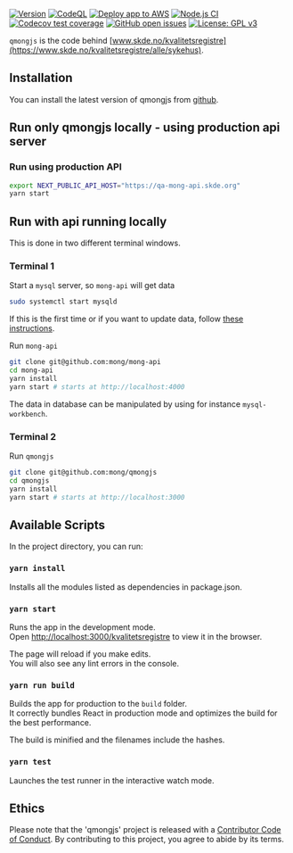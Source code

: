 [![Version](https://img.shields.io/github/v/release/mong/qmongjs?sort=semver)](https://github.com/mong/qmongjs/releases)
[![CodeQL](https://github.com/mong/qmongjs/actions/workflows/codeql-analysis.yml/badge.svg)](https://github.com/mong/qmongjs/actions/workflows/codeql-analysis.yml)
[![Deploy app to AWS](https://github.com/mong/qmongjs/actions/workflows/aws_deploy.yml/badge.svg)](https://github.com/mong/qmongjs/actions/workflows/aws_deploy.yml)
[![Node.js CI](https://github.com/mong/qmongjs/actions/workflows/node.js.yml/badge.svg)](https://github.com/mong/qmongjs/actions/workflows/node.js.yml)
[![Codecov test coverage](https://codecov.io/gh/mong/qmongjs/branch/main/graph/badge.svg)](https://codecov.io/gh/mong/qmongjs?branch=main)
[![GitHub open issues](https://img.shields.io/github/issues/mong/qmongjs.svg)](https://github.com/mong/qmongjs/issues)
[![License: GPL v3](https://img.shields.io/badge/License-GPLv3-blue.svg)](https://www.gnu.org/licenses/gpl-3.0)

`qmongjs` is the code behind [www.skde.no/kvalitetsregistre](https://www.skde.no/kvalitetsregistre/alle/sykehus).

## Installation

You can install the latest version of qmongjs from [github](https://github.com/mong/qmongjs).

## Run only qmongjs locally - using production api server

### Run using production API

```sh
export NEXT_PUBLIC_API_HOST="https://qa-mong-api.skde.org"
yarn start
```

## Run with api running locally

This is done in two different terminal windows.

### Terminal 1

Start a `mysql` server, so `mong-api` will get data

```sh
sudo systemctl start mysqld
```

If this is the first time or if you want to update data, follow [these instructions](https://mong.github.io/#/utvikling?id=kj%c3%b8re-database-lokalt).

Run `mong-api`

```sh
git clone git@github.com:mong/mong-api
cd mong-api
yarn install
yarn start # starts at http://localhost:4000
```

The data in database can be manipulated by using for instance `mysql-workbench`.

### Terminal 2

Run `qmongjs`

```sh
git clone git@github.com:mong/qmongjs
cd qmongjs
yarn install
yarn start # starts at http://localhost:3000
```

## Available Scripts

In the project directory, you can run:

### `yarn install`

Installs all the modules listed as dependencies in package.json.

### `yarn start`

Runs the app in the development mode.<br />
Open [http://localhost:3000/kvalitetsregistre](http://localhost:3000/kvalitetsregistre) to view it in the browser.

The page will reload if you make edits.<br />
You will also see any lint errors in the console.

### `yarn run build`

Builds the app for production to the `build` folder.<br />
It correctly bundles React in production mode and optimizes the build for the best performance.

The build is minified and the filenames include the hashes.<br />

### `yarn test`

Launches the test runner in the interactive watch mode.

## Ethics

Please note that the 'qmongjs' project is released with a
[Contributor Code of Conduct](CODE_OF_CONDUCT.md).
By contributing to this project, you agree to abide by its terms.
